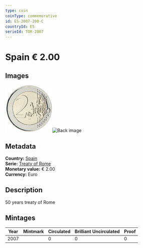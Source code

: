 ```yaml
---
type: coin
coinType: commemorative
id: ES-2007-200-C
countryId: ES
serieId: TOR-2007
---
```


# Spain € 2.00

## Images

<img src="../../Images/common-2007-200.png" height="150" alt="Front image"><img src="Images/ES-2007-200-000.png" height="150" alt="Back image">

## Metadata

**Country:** [Spain](../../Countries/Spain/index.md)\
**Serie:** [Treaty of Rome](index.md)\
**Monetary value:** € 2.00\
**Currency:** Euro

## Description
50 years treaty of Rome

## Mintages

| Year | Mintmark | Circulated | Brilliant Uncirculated | Proof |
| ---- | -------- | ---------- | ---------------------- | ----- |
| 2007 |  | 0| 0 | 0 |

